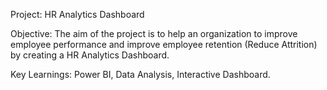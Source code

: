 Project: HR Analytics Dashboard 

Objective: The aim of the project is to help an organization to improve employee 
performance and improve employee retention (Reduce Attrition) by creating a HR Analytics 
Dashboard. 

Key Learnings: Power BI, Data Analysis, Interactive Dashboard. 


